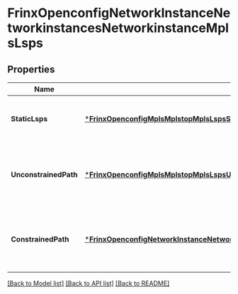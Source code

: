 # FrinxOpenconfigNetworkInstanceNetworkinstancesNetworkinstanceMplsLsps

## Properties
Name | Type | Description | Notes
------------ | ------------- | ------------- | -------------
**StaticLsps** | [***FrinxOpenconfigMplsMplstopMplsLspsStaticLsps**](frinx.openconfig.mpls.mplstop.mpls.lsps.StaticLsps.md) | Optional[statically configured LSPs, without dynamic signaling] REF:Optional.empty | [optional] [default to null]
**UnconstrainedPath** | [***FrinxOpenconfigMplsMplstopMplsLspsUnconstrainedPath**](frinx.openconfig.mpls.mplstop.mpls.lsps.UnconstrainedPath.md) | Optional[LSPs that use the IGP-determined path, i.e., non traffic-engineered, or non constrained-path] REF:Optional.empty | [optional] [default to null]
**ConstrainedPath** | [***FrinxOpenconfigNetworkInstanceNetworkinstancesNetworkinstanceMplsLspsConstrainedPath**](frinx.openconfig.network.instance.networkinstances.networkinstance.mpls.lsps.ConstrainedPath.md) | Optional[traffic-engineered LSPs supporting different path computation and signaling methods] REF:Optional.empty | [optional] [default to null]

[[Back to Model list]](../README.md#documentation-for-models) [[Back to API list]](../README.md#documentation-for-api-endpoints) [[Back to README]](../README.md)


